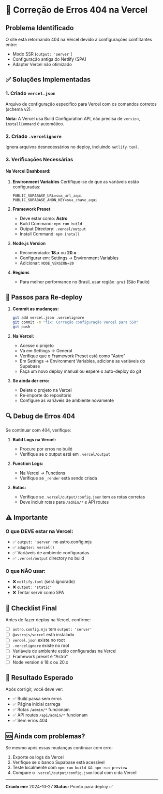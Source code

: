 # 🔧 Correção de Erros 404 na Vercel

## Problema Identificado
O site está retornando 404 na Vercel devido a configurações conflitantes entre:
- Modo SSR (`output: 'server'`)
- Configuração antiga do Netlify (SPA)
- Adapter Vercel não otimizado

## ✅ Soluções Implementadas

### 1. Criado `vercel.json`
Arquivo de configuração específico para Vercel com os comandos corretos (schema v2).

**Nota:** A Vercel usa Build Configuration API, não precisa de `version`, `installCommand` é automático.

### 2. Criado `.vercelignore`
Ignora arquivos desnecessários no deploy, incluindo `netlify.toml`.

### 3. Verificações Necessárias

#### Na Vercel Dashboard:

1. **Environment Variables**
   Certifique-se de que as variáveis estão configuradas:
   ```
   PUBLIC_SUPABASE_URL=sua_url_aqui
   PUBLIC_SUPABASE_ANON_KEY=sua_chave_aqui
   ```

2. **Framework Preset**
   - Deve estar como: **Astro**
   - Build Command: `npm run build`
   - Output Directory: `.vercel/output`
   - Install Command: `npm install`

3. **Node.js Version**
   - Recomendado: **18.x** ou **20.x**
   - Configurar em: Settings → Environment Variables
   - Adicionar: `NODE_VERSION=20`

4. **Regions**
   - Para melhor performance no Brasil, usar região: `gru1` (São Paulo)

## 🚀 Passos para Re-deploy

1. **Commit as mudanças:**
   ```bash
   git add vercel.json .vercelignore
   git commit -m "fix: Correção configuração Vercel para SSR"
   git push
   ```

2. **Na Vercel:**
   - Acesse o projeto
   - Vá em Settings → General
   - Verifique que o Framework Preset está como "Astro"
   - Em Settings → Environment Variables, adicione as variáveis do Supabase
   - Faça um novo deploy manual ou espere o auto-deploy do git

3. **Se ainda der erro:**
   - Delete o projeto na Vercel
   - Re-importe do repositório
   - Configure as variáveis de ambiente novamente

## 🔍 Debug de Erros 404

Se continuar com 404, verifique:

1. **Build Logs na Vercel:**
   - Procure por erros no build
   - Verifique se o output está em `.vercel/output`

2. **Function Logs:**
   - Na Vercel → Functions
   - Verifique se `_render` está sendo criada

3. **Rotas:**
   - Verifique se `.vercel/output/config.json` tem as rotas corretas
   - Deve incluir rotas para `/admin/*` e API routes

## ⚠️ Importante

### O que DEVE estar na Vercel:
- ✅ `output: 'server'` no astro.config.mjs
- ✅ `adapter: vercel()` 
- ✅ Variáveis de ambiente configuradas
- ✅ `.vercel/output` directory no build

### O que NÃO usar:
- ❌ `netlify.toml` (será ignorado)
- ❌ `output: 'static'`
- ❌ Tentar servir como SPA

## 📝 Checklist Final

Antes de fazer deploy na Vercel, confirme:

- [ ] `astro.config.mjs` tem `output: 'server'`
- [ ] `@astrojs/vercel` está instalado
- [ ] `vercel.json` existe no root
- [ ] `.vercelignore` existe no root
- [ ] Variáveis de ambiente estão configuradas na Vercel
- [ ] Framework preset é "Astro"
- [ ] Node version é 18.x ou 20.x

## 🎯 Resultado Esperado

Após corrigir, você deve ver:
- ✅ Build passa sem erros
- ✅ Página inicial carrega
- ✅ Rotas `/admin/*` funcionam
- ✅ API routes `/api/admin/*` funcionam
- ✅ Sem erros 404

## 🆘 Ainda com problemas?

Se mesmo após essas mudanças continuar com erro:

1. Exporte os logs da Vercel
2. Verifique se o banco Supabase está acessível
3. Teste localmente com `npm run build && npm run preview`
4. Compare o `.vercel/output/config.json` local com o da Vercel

---

**Criado em:** 2024-10-27
**Status:** Pronto para deploy ✅

